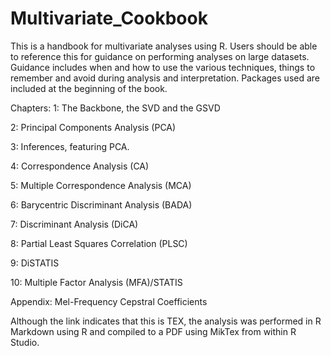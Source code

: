 # Multivariate_Cookbook

This is a handbook for multivariate analyses using R. Users should be able to reference this for guidance on performing analyses on large datasets.
Guidance includes when and how to use the various techniques, things to remember and avoid during analysis and interpretation. 
Packages used are included at the beginning of the book. 

Chapters:
1: The Backbone, the SVD and the GSVD

2: Principal Components Analysis (PCA)

3: Inferences, featuring PCA.

4: Correspondence Analysis (CA)

5: Multiple Correspondence Analysis (MCA)

6: Barycentric Discriminant Analysis (BADA)

7: Discriminant Analysis (DiCA)

8: Partial Least Squares Correlation (PLSC)

9: DiSTATIS

10: Multiple Factor Analysis (MFA)/STATIS

Appendix: Mel-Frequency Cepstral Coefficients

Although the link indicates that this is TEX, the analysis was performed in R Markdown using R and compiled to a PDF using MikTex from within R Studio.
